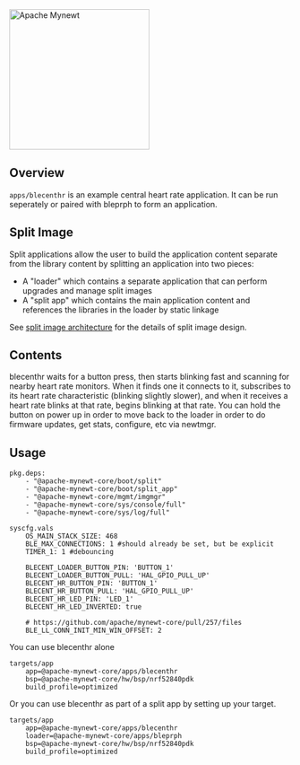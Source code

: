 <!--
#
# Licensed to the Apache Software Foundation (ASF) under one
# or more contributor license agreements.  See the NOTICE file
# distributed with this work for additional information
# regarding copyright ownership.  The ASF licenses this file
# to you under the Apache License, Version 2.0 (the
# "License"); you may not use this file except in compliance
# with the License.  You may obtain a copy of the License at
#
# http://www.apache.org/licenses/LICENSE-2.0
#
# Unless required by applicable law or agreed to in writing,
# software distributed under the License is distributed on an
# "AS IS" BASIS, WITHOUT WARRANTIES OR CONDITIONS OF ANY
#  KIND, either express or implied.  See the License for the
# specific language governing permissions and limitations
# under the License.
#
-->


<img src="http://mynewt.apache.org/img/logo.svg" width="250" alt="Apache Mynewt">

## Overview

`apps/blecenthr` is an example central heart rate application. It can be run seperately or paired with bleprph to form an application.

## Split Image

Split applications allow the user to build the application content separate from the library content by splitting an application into two pieces:

* A "loader" which contains a separate application that can perform upgrades and manage split images
* A "split app" which contains the main application content and references the libraries in the loader by static linkage

See [split image architecture](http://mynewt.apache.org/latest/os/modules/split/split/) for the details of split image design.

## Contents

blecenthr waits for a button press, then starts blinking fast and scanning for nearby heart rate monitors. When it finds one it connects to it, subscribes to its heart rate characteristic (blinking slightly slower), and when it receives a heart rate blinks at that rate, begins blinking at that rate. You can hold the button on power up in order to move back to the loader in order to do firmware updates, get stats, configure, etc via newtmgr.

## Usage

```
pkg.deps:
    - "@apache-mynewt-core/boot/split"
    - "@apache-mynewt-core/boot/split_app"
    - "@apache-mynewt-core/mgmt/imgmgr"
    - "@apache-mynewt-core/sys/console/full"
    - "@apache-mynewt-core/sys/log/full"
```

```
syscfg.vals
    OS_MAIN_STACK_SIZE: 468
    BLE_MAX_CONNECTIONS: 1 #should already be set, but be explicit
    TIMER_1: 1 #debouncing

    BLECENT_LOADER_BUTTON_PIN: 'BUTTON_1'
    BLECENT_LOADER_BUTTON_PULL: 'HAL_GPIO_PULL_UP'
    BLECENT_HR_BUTTON_PIN: 'BUTTON_1'
    BLECENT_HR_BUTTON_PULL: 'HAL_GPIO_PULL_UP'
    BLECENT_HR_LED_PIN: 'LED_1'
    BLECENT_HR_LED_INVERTED: true

    # https://github.com/apache/mynewt-core/pull/257/files
    BLE_LL_CONN_INIT_MIN_WIN_OFFSET: 2
```

You can use blecenthr alone

```
targets/app
    app=@apache-mynewt-core/apps/blecenthr
    bsp=@apache-mynewt-core/hw/bsp/nrf52840pdk
    build_profile=optimized
```

Or you can use blecenthr as part of a split app by setting up your target.

```
targets/app
    app=@apache-mynewt-core/apps/blecenthr
    loader=@apache-mynewt-core/apps/bleprph
    bsp=@apache-mynewt-core/hw/bsp/nrf52840pdk
    build_profile=optimized
```




